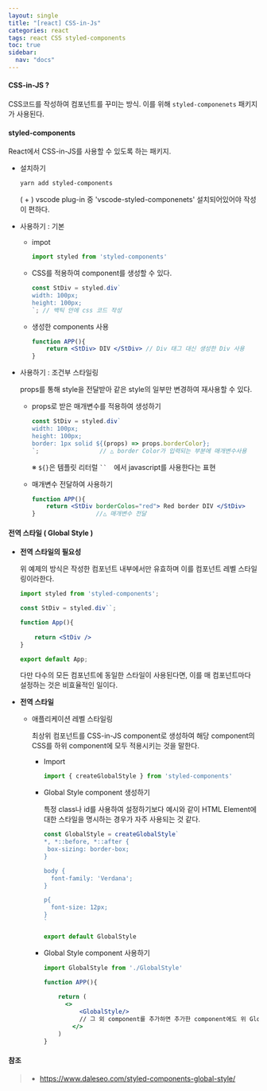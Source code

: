 ```yaml
---
layout: single
title: "[react] CSS-in-Js"
categories: react
tags: react CSS styled-components
toc: true
sidebar:
  nav: "docs"
---
```




#### CSS-in-JS ?

CSS코드를 작성하여 컴포넌트를 꾸미는 방식. 이를 위해 `styled-componenets` 패키지가 사용된다.



#### styled-components

React에서 CSS-in-JS를 사용할 수 있도록 하는 패키지.

- 설치하기

  ```bash
  yarn add styled-components
  ```

  ( + ) vscode plug-in 중 'vscode-styled-componenets' 설치되어있어야 작성이 편하다.

  

- 사용하기 : 기본

  - impot

    ```jsx
    import styled from 'styled-components'
    ```

  - CSS를 적용하여 component를 생성할 수 있다.

    ```jsx
    const StDiv = styled.div`
    width: 100px;
    height: 100px;
    `; // 백틱 안에 css 코드 작성
    ```

  - 생성한 components 사용

    ```jsx
    function APP(){
        return <StDiv> DIV </StDiv>	// Div 태그 대신 생성한 Div 사용
    }
    ```

  

- 사용하기 : 조건부 스타일링

  props를 통해 style을 전달받아 같은 style의 일부만 변경하여 재사용할 수 있다.

  - props로 받은 매개변수를 적용하여 생성하기

    ```jsx
    const StDiv = styled.div`
    width: 100px;
    height: 100px;
    border: 1px solid ${(props) => props.borderColor};
    `; 			       // △ border Color가 입력되는 부분에 매개변수사용
    ```

    ※ `${}`은 템플릿 리터럴 ` ``   `에서 javascript를 사용한다는 표현

  - 매개변수 전달하여 사용하기

    ```jsx
    function APP(){
        return <StDiv borderColos="red"> Red border DIV </StDiv>
    }				  //△ 매개변수 전달
    ```

    

#### 전역 스타일 ( Global Style )

- **전역 스타일의 필요성**

  위 예제의 방식은 작성한 컴포넌트 내부에서만 유효하며 이를 컴포넌트 레벨 스타일링이라한다.

  ```jsx
  import styled from 'styled-components';
  
  const StDiv = styled.div``;
  
  function App(){
      
      return <StDiv />
  }
  
  export default App;
  ```

  다만 다수의 모든 컴포넌트에 동일한 스타일이 사용된다면, 이를 매 컴포넌트마다 설정하는 것은 비효율적인 일이다.

- **전역 스타일**

  - 애플리케이션 레벨 스타일링

    최상위 컴포넌트를 CSS-in-JS component로 생성하여 해당 component의 CSS를 하위 component에 모두 적용시키는 것을 말한다.

    - Import

      ```jsx
      import { createGlobalStyle } from 'styled-components'
      ```

    - Global Style component 생성하기

      특정 class나 id를 사용하여 설정하기보다 예시와 같이 HTML Element에 대한 스타일을 명시하는 경우가 자주 사용되는 것 같다.

      ```jsx
      const GlobalStyle = createGlobalStyle`
      *, *::before, *::after {
       box-sizing: border-box; 
      }
      
      body {
      	font-family: 'Verdana';
      }
      
      p{
      	font-size: 12px;
      }
      `
      
      export default GlobalStyle
      ```

    - Global Style component 사용하기

      ```jsx
      import GlobalStyle from './GlobalStyle'
      
      function APP(){
          
          return (
      	    <>
          	    <GlobalStyle/>
              	// 그 외 component를 추가하면 추가한 component에도 위 GlobalStyle이 적용된다.
              </>
          )
      }
      ```

      



#### 참조

> - https://www.daleseo.com/styled-components-global-style/

